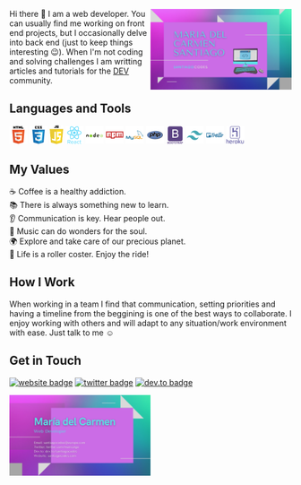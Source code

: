 <!--
**santiagocodes/santiagocodes** is a ✨ _special_ ✨ repository because its `README.md` (this file) appears on your GitHub profile.
# Maria del Carmen Santiago Betancourt - aka [santiagocodes](https://santiagocodes.com/)

Here are some ideas to get you started:

- 🔭 I’m currently working on ...
- 🌱 I’m currently learning ...
- 👯 I’m looking to collaborate on ...
- 🤔 I’m looking for help with ...
- 💬 Ask me about ...
- 📫 How to reach me: ...
- 😄 Pronouns: ...
- ⚡ Fun fact: ...

Icons: https://gist.github.com/rxaviers/7360908
Logo Icons: https://icon-icons.com/
-->

[<img align="right" width="50%" src="images/github-card.png" alt="santiagocodes presentation card" />](https://santiagocodes.com/)

Hi there :wave: I am a web developer. You can usually find me working on front end projects, but I occasionally delve into back end (just to keep things interesting :wink:). When I'm not coding and solving challenges I am writting articles and tutorials for the [DEV](https://dev.to/santiagocodes) community. 

## Languages and Tools

<img width="32px" src="images/html-logo-icon.png" alt="HTML logo" /> <img width="32px" src="images/css-logo-icon.png" alt="CSS logo" /> <img width="24px" src="images/js-logo-icon.png" alt="Javascript JS logo" /> <img width="32px" src="images/react-logo-icon.png" alt="React logo" /> <img width="32px" src="images/nodejs-logo-icon.png" alt="Node logo" /> <img width="32px" src="images/npm-logo-icon.png" alt="NPM logo" /> <img width="32px" src="images/mysql-logo-icon.png" alt="MySQL logo" /> <img width="32px" src="images/php-logo-icon.png" alt="PHP logo" /> <img width="32px" src="images/bootstrap-logo-icon.png" alt="Bootstrap logo" /> <img width="32px" src="images/tailwind-logo-icon.png" alt="Tailwind logo" /> <img width="32px" src="images/trello-logo-icon.png" alt="Trello logo" /> <img width="32px" src="images/heroku-logo-icon.png" alt="Heroku logo" />

## My Values

:coffee: Coffee is a healthy addiction. <br />
:books: There is always something new to learn. <br />
:ear: Communication is key. Hear people out. <br />
:musical_note: Music can do wonders for the soul. <br />
:earth_africa: Explore and take care of our precious planet. <br />
:roller_coaster: Life is a roller coster. Enjoy the ride!

## How I Work

When working in a team I find that communication, setting priorities and having a timeline from the beggining is one of the best ways to collaborate. I enjoy working with others and will adapt to any situation/work environment with ease. Just talk to me :relaxed:

## Get in Touch

[![website badge](https://img.shields.io/badge/website-santiagocodes.com-blueviolet?style=flat)](https://santiagocodes.com)
[![twitter badge](https://img.shields.io/badge/twitter-@maricstgo-blue?style=flat&logo=twitter)](https://twitter.com/maricstgo)
[![dev.to badge](https://img.shields.io/badge/dev.to-santiagocodes-black?style=flat&logo=dev.to)](https://dev.to/santiagocodes)

<img align="left" width="50%" src="images/github-card-back.png" alt="santiagocodes presentation card contact info" />

<!-- <img width="16px" src="images/twitter-logo-icon.png" alt="Twitter logo" /> Twitter: [https://twitter.com/maricstgo](https://twitter.com/maricstgo) <br />
<img width="16px" src="images/dev-logo-icon.png" alt="Dev.to logo" /> Dev.to: [https://dev.to/santiagocodes](https://dev.to/santiagocodes) <br />
<img width="16px" src="images/linkedin-logo-icon.png" alt="Linkedin logo" /> LinkedIn: [https://www.linkedin.com/in/mc-santiago/](https://www.linkedin.com/in/mc-santiago/) <br />
-->



